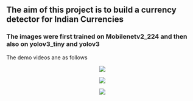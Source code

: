 <h2> The aim of this project is to build a currency detector for Indian Currencies </h2/>
<h3> The images were first trained on Mobilenetv2_224 and then also on yolov3_tiny and yolov3 </h3>
<p> The demo videos ane as follows </p>

<p align="center"> <img src="currency1.gif"/> </p>
<p align="center"> <img src="currency2.gif"/> </p>
<p align="center"> <img src="currency3.gif"/> </p>


